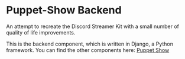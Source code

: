 # Puppet-Show Backend

An attempt to recreate the Discord Streamer Kit with a small number of quality of life improvements.

This is the backend component, which is written in Django, a Python framework. You can find the other components here: [Puppet Show](https://github.com/mattweidenhamer/Puppet-Show)
